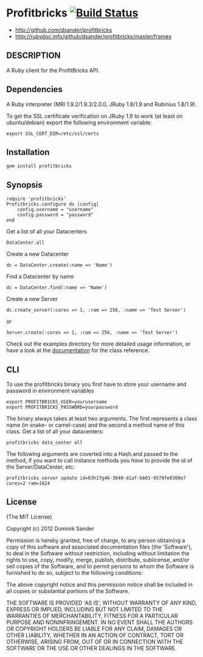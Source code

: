 # Profitbricks [![Build Status](https://secure.travis-ci.org/dsander/profitbricks.png?branch=master)](http://travis-ci.org/dsander/profitbricks)

* http://github.com/dsander/profitbricks
* http://rubydoc.info/github/dsander/profitbricks/master/frames


## DESCRIPTION
A Ruby client for the ProfitBricks API.

## Dependencies
A Ruby interpreter (MRI 1.9.2/1.9.3/2.0.0, JRuby 1.8/1.9 and Rubinius 1.8/1.9).

To get the SSL certificate verification on JRuby 1.9 to work (at least on ubuntu/debian) export the following environment variable:

	export SSL_CERT_DIR=/etc/ssl/certs

## Installation
	gem install profitbricks


## Synopsis
	require 'profitbricks'
	Profitbricks.configure do |config|
		config.username = "username"
		config.password = "password"
	end

Get a list of all your Datacenters

	DataCenter.all

Create a new Datacenter

	dc = DataCenter.create(:name => 'Name')

Find a Datacenter by name

	dc = DataCenter.find(:name => 'Name')

Create a new Server

	dc.create_server(:cores => 1, :ram => 256, :name => 'Test Server')

or

	Server.create(:cores => 1, :ram => 256, :name => 'Test Server')

Check out the examples directory for more detailed usage information, or have a look at the [documentation](http://rubydoc.info/github/dsander/profitbricks/master/frames) for the class reference.

## CLI

To use the profitbricks binary you first have to store your username and password in environment variables
 	
 	export PROFITBRICKS_USER=yourusername
 	export PROFITBRICKS_PASSWORD=yourpassword

The binary always takes at least two arguments. The first represents a class name (in snake- or camel-case) and the second a method name of this class.
Get a list of all your datacenters:
 	
 	profitbricks data_center all

The following arguments are coverted into a Hash and passed to the method, if you want to call instance methods you _have_ to provide the id of the Server/DataCenter, etc:
 	
 	profitbricks server update id=03h17g46-3040-d1af-bb01-9579fe0300e7 cores=2 ram=1024

## License
(The MIT License)

Copyright (c) 2012 Dominik Sander

Permission is hereby granted, free of charge, to any person obtaining
a copy of this software and associated documentation files (the
'Software'), to deal in the Software without restriction, including
without limitation the rights to use, copy, modify, merge, publish,
distribute, sublicense, and/or sell copies of the Software, and to
permit persons to whom the Software is furnished to do so, subject to
the following conditions:

The above copyright notice and this permission notice shall be
included in all copies or substantial portions of the Software.

THE SOFTWARE IS PROVIDED 'AS IS', WITHOUT WARRANTY OF ANY KIND,
EXPRESS OR IMPLIED, INCLUDING BUT NOT LIMITED TO THE WARRANTIES OF
MERCHANTABILITY, FITNESS FOR A PARTICULAR PURPOSE AND NONINFRINGEMENT.
IN NO EVENT SHALL THE AUTHORS OR COPYRIGHT HOLDERS BE LIABLE FOR ANY
CLAIM, DAMAGES OR OTHER LIABILITY, WHETHER IN AN ACTION OF CONTRACT,
TORT OR OTHERWISE, ARISING FROM, OUT OF OR IN CONNECTION WITH THE
SOFTWARE OR THE USE OR OTHER DEALINGS IN THE SOFTWARE.
